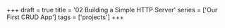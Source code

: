 +++
draft = true
title = '02 Building a Simple HTTP Server'
series = ['Our First CRUD App']
tags = ['projects']
+++